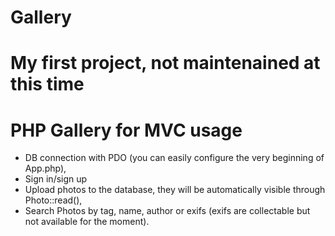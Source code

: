 # Gallery

My first project, not maintenained at this time
=======
# PHP Gallery for MVC usage

- DB connection with PDO (you can easily configure the very beginning of App.php),
- Sign in/sign up
- Upload photos to the database, they will be automatically visible through Photo::read(),
- Search Photos by tag, name, author or exifs (exifs are collectable but not available for the moment).
